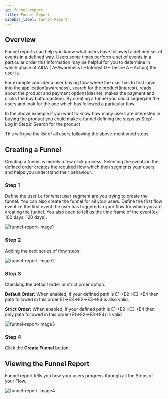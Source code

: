 ```yaml
---
id: funnel-report
title: Funnel Report
sidebar_label: Funnel Report
---
```


## Overview

Funnel reports can help you know what users have followed a defined set of events in a defined way. Users some times perform a set of events in a particular order this information may be helpful for you to determine in which phase of AIDA ( A–Awareness I – Interest D – Desire A – Action) the user is.

For example consider a user buying flow where the user has to first login into the application(awareness), search for the product(interest), reads about the product and payment options(desire), makes the payment and clicks the buy button(action). By creating a funnel you could segregate the users and look for the one which has followed a particular flow. 

In the above example if you want to know how many users are interested in buying the product you could make a funnel defining the steps as 
Step1: Log in
Step2: Search for the product

This will give the list of all users following the above-mentioned steps.

## Creating a Funnel

Creating a funnel is merely a few click process. Selecting the events in the defined order creates the required flow which then segments your users and helps you understand their behaviour.

### Step 1
Define the user i.e for what user segment are you trying to create the funnel. You can also create the funnel for all your users. Define the first flow event i.e the first event the user has triggered in your flow for which you are creating the funnel. You also need to tell us the time frame of the event(ex 100 days, 120 days). 

![funnel-report-image1](/d/img/FunnelReport/Funnel-Report-1.png)

### Step 2
Adding the next series of flow steps.

![funnel-report-image2](/d/img/FunnelReport/Funnel-Report-2.png)

### Step 3

Checking the default order or strict order option.

**Default Order:** When enabled, if your defined path is E1->E2->E3->E4 then path followed in this order E1->E3->E2->E3->E4 is also valid.

**Strict Order:** When enabled, if your defined path is E1->E2->E3->E4 then only path followed in this order (E1->E2->E3->E4) is valid

![funnel-report-image3](/d/img/FunnelReport/Funnel-Report-3.png)

### Step 4

Click the **Create Funnel** button.

## Viewing the Funnel Report

Funnel report tells you how your users progress through all the Steps of your Flow.

![funnel-report-image4](/d/img/FunnelReport/Funnel-Report-4.png)